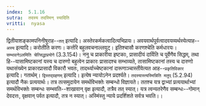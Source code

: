 ```yaml
---
index:  5.1.16
sutra:  तदस्य तदस्मिन् स्यादिति
vritti:  nyasa
---
```


द्वितीयाशङ्कामपनिनीषुराह--`तत्` इत्यादि। अस्तेरकर्मकत्वादित्यभिप्रायः। अवयवार्थपूर्वत्वादवयव्यर्थस्येत्याह--`अस्य` इत्यादि। करोतीति करणः। कर्त्तरि बहुलवचनाल्लयुट्। इतिश्चासौ करणश्चेति कर्मधारयः। `सम्भावनेऽलमिति चेत्सिद्धाप्रयोगे` (3.3.154)।
ननु च प्राकारीया इष्टकाः, प्रासादीयं दार्विति च पूर्वेणैव सिद्धम्, तथा हि--यासामिष्टकानां यस्य च दारुणो बहुत्वेन प्राकारः प्रासादश्च सम्भाव्यते, तासामिष्टकानां तस्य च दारुणो यथासंख्येन प्राकारप्रासादौ विकारौ भवतः, तादर्थ्याच्चेष्टकानां दारूणाञ्चास्तीवेत्यत आह--`प्रकृतिविकार` इत्यादि। गतार्थम्।
`द्विस्तद्ग्रहणम्` इत्यादि। इत्येष न्यायोऽनेन प्रदर्श्यते। `तदस्यास्त्यस्मिन्निति मतुप्` (5.2.94) इत्यादौ नैकः प्रत्ययार्थः। तत्र तत्समुदायेन समर्थविभक्तेः सम्बन्धो विज्ञायते। ततश्च यत्र द्वाभ्यां प्रत्ययार्थाभ्यां समर्थविभक्तेः सम्बन्धः सम्भवति--शाखावान् वृक्ष इत्यादौ, तत्रैव तत् स्यात्। यत्र त्वन्यतरेणैव सम्बन्धः--गोमान् देवदत्तः, वृक्षवान् पर्वत इत्यादौ, तत्र न स्यात्। अस्मिंस्तु न्याये प्रदर्शिशते सर्वत्र भवति।।

